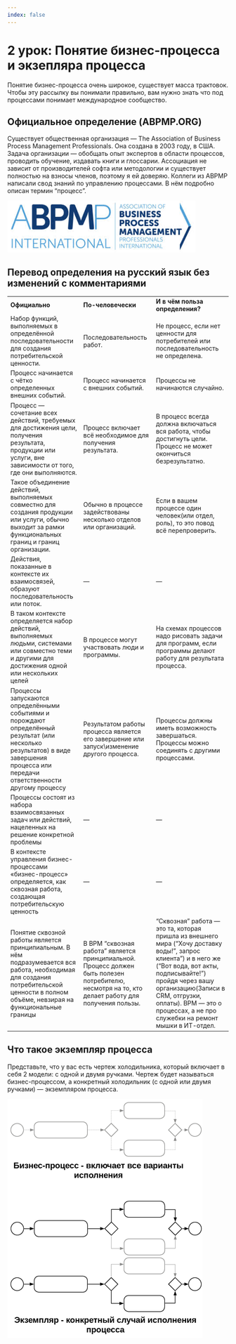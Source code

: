 ```yaml
---
index: false
---
```


# 2 урок:  Понятие бизнес-процесса и экзепляра процесса

Понятие бизнес-процесса очень широкое, существует масса трактовок. Чтобы эту рассылку вы понимали правильно, вам нужно знать что под процессами понимает международное сообщество.

## Официальное определение (ABPMP.ORG)

Существует общественная организация — The Association of Business Process Management Professionals. Она создана в 2003 году, в США.  
Задача организации — обобщать опыт экспертов в области процессов, проводить обучение, издавать книги и глоссарии.
Ассоциация не зависит от производителей софта или методологии и существует полностью на взносы членов, поэтому я ей доверяю.
Коллеги из ABPMP написали свод знаний по управлению процессами. В нём подробно описан термин “процесс”.  

![image](2_lesson_1.png)


## Перевод определения на русский язык без изменений с комментариями

||||
|--- |--- |--- |
|**Официально**|**По-человечески**|**И в чём польза определения?**|
|Набор функций, выполняемых в определённой последовательности для создания потребительской ценности.|Последовательность работ.|Не процесс, если нет ценности для потребителей или последовательность не определена.|
|Процесс начинается с чётко определенных внешних событий.|Процесс начинается с внешних событий.|Процессы не начинаются случайно.|
|Процесс — сочетание всех действий, требуемых для достижения цели, получения результата, продукции или услуги, вне зависимости от того, где они выполняются.|Процесс включает всё необходимое для получения результата.|В процесс всегда должна включаться вся работа, чтобы достигнуть цели. Процесс не может окончиться безрезультатно.|
|Такое объединение действий, выполняемых совместно для создания продукции или услуги, обычно выходит за рамки функциональных границ и границ организации.|Обычно в процессе задействованы несколько отделов или организаций.|Если в вашем процессе один человек(или отдел, роль), то это повод всё перепроверить.|
|Действия, показанные в контексте их взаимосвязей, образуют последовательность или поток.|—|—|
|В таком контексте определяется набор действий, выполняемых людьми, системами или совместно теми и другими для достижения одной или нескольких целей|В процессе могут участвовать люди и программы.|На схемах процессов надо рисовать задачи для программ, если программы делают работу для результата процесса.|
|Процессы запускаются определёнными событиями и порождают определённый результат (или несколько результатов) в виде завершения процесса или передачи ответственности другому процессу|Результатом работы процесса является его завершение или запуск\изменение другого процесса.|Процессы должны иметь возможность завершаться. Процессы можно соединять с другими процессами.|
|Процессы состоят из набора взаимосвязанных задач или действий, нацеленных на решение конкретной проблемы|—|—|
|В контексте управления бизнес-процессами «бизнес-процесс» определяется, как сквозная работа, создающая потребительскую ценность|—|—|
|Понятие сквозной работы является принципиальным. В нём подразумевается вся работа, необходимая для создания потребительской ценности в полном объёме, невзирая на функциональные границы|В BPM “сквозная работа” является принципиальной. Процесс должен быть полезен потребителю, несмотря на то, кто делает работу для получения пользы.|“Сквозная” работа — это та, которая пришла из внешнего мира (“Хочу доставку воды!”, запрос клиента”) и в него же (“Вот вода, вот акты, подписывайте!”) пройдя через вашу организацию(Записи в CRM, отгрузки, оплаты). BPM — это о процессах, а не про служебки на ремонт мышки в ИТ-отдел.|


## Что такое экземпляр процесса

Представьте, что у вас есть чертеж холодильника, который включает в себя 2 модели: с одной и двумя ручками. Чертеж будет называться бизнес-процессом, а конкретный холодильник (с одной или двумя ручками) — экземпляром процесса.  


![image](2_lesson_2.png)